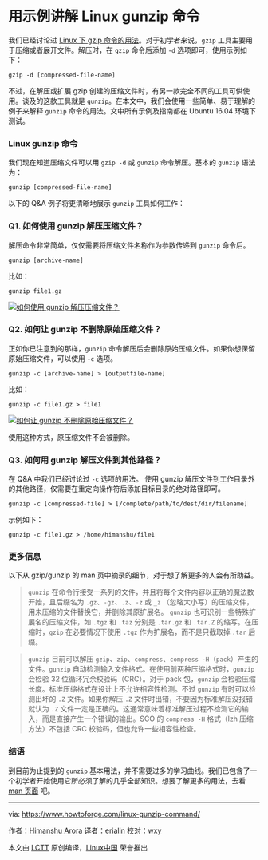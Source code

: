 用示例讲解 Linux gunzip 命令
======

我们已经讨论过 [Linux 下 gzip 命令的用法][1]。对于初学者来说，`gzip` 工具主要用于压缩或者展开文件。解压时，在 `gzip` 命令后添加 `-d` 选项即可，使用示例如下：

```
gzip -d [compressed-file-name]
```

不过，在解压或扩展 gzip 创建的压缩文件时，有另一款完全不同的工具可供使用。谈及的这款工具就是 `gunzip`。在本文中，我们会使用一些简单、易于理解的例子来解释 `gunzip` 命令的用法。文中所有示例及指南都在 Ubuntu 16.04 环境下测试。

### Linux gunzip 命令

我们现在知道压缩文件可以用 `gzip -d` 或 `gunzip` 命令解压。基本的 `gunzip` 语法为：

```
gunzip [compressed-file-name]
```

以下的 Q&A 例子将更清晰地展示 `gunzip` 工具如何工作：

### Q1. 如何使用 gunzip 解压压缩文件？

解压命令非常简单，仅仅需要将压缩文件名称作为参数传递到 `gunzip` 命令后。

```
gunzip [archive-name]
```

比如：

```
gunzip file1.gz
```

[![如何使用 gunzip 解压压缩文件？][2]][3]

### Q2. 如何让 gunzip 不删除原始压缩文件？

正如你已注意到的那样，`gunzip` 命令解压后会删除原始压缩文件。如果你想保留原始压缩文件，可以使用 `-c` 选项。

```
gunzip -c [archive-name] > [outputfile-name]
```

比如：

```
gunzip -c file1.gz > file1
```

[![如何让 gunzip 不删除原始压缩文件？][4]][5]

使用这种方式，原压缩文件不会被删除。

### Q3. 如何用 gunzip 解压文件到其他路径？

在 Q&A 中我们已经讨论过 `-c` 选项的用法。 使用 gunzip 解压文件到工作目录外的其他路径，仅需要在重定向操作符后添加目标目录的绝对路径即可。

```
gunzip -c [compressed-file] > [/complete/path/to/dest/dir/filename]
```

示例如下：

```
gunzip -c file1.gz > /home/himanshu/file1
```

### 更多信息

以下从 gzip/gunzip 的 man 页中摘录的细节，对于想了解更多的人会有所助益。

> `gunzip` 在命令行接受一系列的文件，并且将每个文件内容以正确的魔法数开始，且后缀名为 `.gz`、`-gz`、`.z`、`-z` 或 `_z` （忽略大小写）的压缩文件，用未压缩的文件替换它，并删除其原扩展名。 `gunzip` 也可识别一些特殊扩展名的压缩文件，如 `.tgz` 和 `.taz` 分别是 `.tar.gz` 和 `.tar.Z` 的缩写。在压缩时，`gzip` 在必要情况下使用 `.tgz` 作为扩展名，而不是只截取掉 `.tar` 后缀。

> `gunzip` 目前可以解压 `gzip`、`zip`、`compress`、`compress -H`（`pack`）产生的文件。`gunzip` 自动检测输入文件格式。在使用前两种压缩格式时，`gunzip` 会检验 32 位循环冗余校验码（CRC）。对于 pack 包，`gunzip` 会检验压缩长度。标准压缩格式在设计上不允许相容性检测。不过 `gunzip` 有时可以检测出坏的 `.Z` 文件。如果你解压 `.Z` 文件时出错，不要因为标准解压没报错就认为 `.Z` 文件一定是正确的。这通常意味着标准解压过程不检测它的输入，而是直接产生一个错误的输出。SCO 的 `compress -H` 格式（lzh 压缩方法）不包括 CRC 校验码，但也允许一些相容性检查。

### 结语

到目前为止提到的 `gunzip` 基本用法，并不需要过多的学习曲线。我们已包含了一个初学者开始使用它所必须了解的几乎全部知识。想要了解更多的用法，去看 [man 页面][6] 吧。


--------------------------------------------------------------------------------

via: https://www.howtoforge.com/linux-gunzip-command/

作者：[Himanshu Arora][a]
译者：[erialin](https://github.com/erialin)
校对：[wxy](https://github.com/wxy)

本文由 [LCTT](https://github.com/LCTT/TranslateProject) 原创编译，[Linux中国](https://linux.cn/) 荣誉推出

[a]:https://www.howtoforge.com
[1]:https://www.howtoforge.com/linux-gzip-command/
[2]:https://www.howtoforge.com/images/linux_gunzip_command/gunzip-basic-usage.png
[3]:https://www.howtoforge.com/images/linux_gunzip_command/big/gunzip-basic-usage.png
[4]:https://www.howtoforge.com/images/linux_gunzip_command/gunzip-c.png
[5]:https://www.howtoforge.com/images/linux_gunzip_command/big/gunzip-c.png
[6]:https://linux.die.net/man/1/gzip
